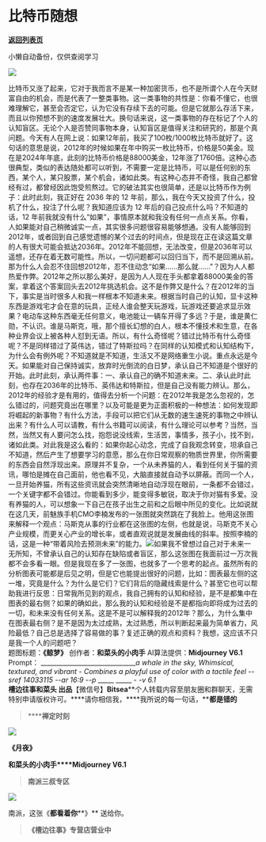 # 比特币随想

[**返回列表页**](/gzh/槽边往事)

小懒自动备份，仅供查阅学习

![](https://mmbiz.qpic.cn/mmbiz_jpg/Ia6gU9JNtkpV7NB8NicIWrRP1evdy5KMFw1SE0FsRluhZJIM0zsUX44rbs6klj2qeY4XT3emYsXUIhasoFq0iaEw/640?wx_fmt=jpeg&from;=appmsg)

比特币又涨了起来，它对于我而言不是某一种加密货币，也不是所谓个人在今天财富自由的机会，而是代表了一整类事物。这一类事物的共性是：你看不懂它，也很难理解它，甚至会否定它，认为它没有存续下去的可能。但是它就那么存活下来，而且以你预想不到的速度发展壮大。换句话来说，这一类事物的存在标记了个人的认知盲区。无论个人是否赞同事物本身，认知盲区是值得关注和研究的，那是个真问题。今天有人在网上说：如果12年前，我买了100枚/1000枚比特币就好了。这句话的意思是说，2012年的时候如果在年中购买一枚比特币，价格是50美金。现在是2024年年底，此刻的比特币价格是88000美金，12年涨了1760倍。这种心态很典型，类似的表达随处都可以听到，不需要一定是比特币，可以是任何别的东西，某个人，某只股票，某个机会，诸如此类。有这种心态并不奇怪，我自己都曾经有过，都曾经因此饱受煎熬过。它的破法其实也很简单，还是以比特币作为例子：此时此刻，我正好在
2036 年的 12 年前，那么，我在今天又投资了什么，投机了什么，投注了什么呢？我知道应该为 12 年后的自己投点什么吗？不知道的话，12
年前我就没有什么“如果”，事情原本就和我没有任何一点点关系。你看，人如果能对自己稍微诚实一点，其实很多问题很容易能够想通。没有人能够回到2012年，或者回到自己感觉遗憾的某个过去的时间点，但是现在正在读这篇文章的人有很大可能会抵达2036年。2012年不能回想，无法改变，但是2036年可以遥想，还存在着无数可能性。所以，一切问题都可以回归当下，而不是回溯从前。那为什么人会忍不住回想2012年，忍不住动念“如果......那么就......”？因为人人都热爱作弊。2012年之所以那么美好，是因为人人现在手头都拿着88000美金的答案，拿着这个答案回头去2012年挑选机会。这不是作弊又是什么？在2012年的当下，事实是当时很多人和我一样根本不知道未来。根据当时自己的认知，显卡这种东西是游戏宅才会在意的玩具，正经人谁会整天玩游戏，玩游戏还要追求显示效果？电动车这种东西毫无任何意义，电池能让一辆车开得了多远？于是，谁是黄仁勋，不认识。谁是马斯克，哦，那个擅长幻想的白人，根本不懂技术和生意，在各种业界会议上被各种人怼到无语。所以，有什么奇怪呢？错过比特币有什么奇怪呢？不是同样错过了英伟达，错过了特斯拉吗？在同样的认知模式和认知结构下，为什么会有例外呢？不知道就是不知道，生活又不是网络重生小说。重点永远是今天。如果能对自己保持诚实，放弃时光倒流的白日梦，承认自己不知道是个很好的开始。此时此刻，承认两件事：一、承认自己的确不知道未来。二、承认此时此刻，也存在2036年的比特币、英伟达和特斯拉，但是自己没有能力辨认。那么，2012年的经验才是有用的，值得去分析一个问题：在2012年我是怎么忽视的，怎么错过的，问题究竟出在哪里？以及可能是更为正面积极的一种想法：如何发现即将崛起的新事物？有什么方法，手段可以把它们从无数的速生速死的事物之中辨认出来？有什么人可以请教，有什么书籍可以阅读，有什么理论可以参考？当然，当然，当然又有人要问怎么找，抱怨说没线索，生活苦，事情多，孩子小，找不到，诸如此类。对此我是这么看的：如果你起心动念，完成了自我观念转变，坦承自己不知道，然后产生了想要学习的意愿，那么在你日常观察的物质世界里，你所需要的东西会自然浮现出来。原理并不复杂，一个从未养猫的人，看到任何关于猫的资讯，哪怕是摊在自己面前，他也看不见，大脑直接就自动予以屏蔽。而同一个人，一旦开始养猫，所有这些资讯就会突然清晰地自动浮现在眼前，一条都不会错过，一个关键字都不会错过。你能看到多少，能变得多敏锐，取决于你对猫有多爱。没有养猫的人，可以想象一下自己在孩子出生之前和之后眼中所见的变化。比如说就在这几天，前魅族手机CMO李楠发布的一张图就突然跳在了我脸上。他用这张图来解释一个观点：马斯克从事的行业都在这张图的左侧，也就是说，马斯克不关心产业规模，而更关心产业的增长率，或者直观说就是发展曲线的斜率。按照李楠的话，这是一种“带着风险去预测未来”的能力。![](https://mmbiz.qpic.cn/mmbiz_jpg/Ia6gU9JNtkpV7NB8NicIWrRP1evdy5KMFeDiceRf4IVdjuZ79UF6WacNC6vPrHvvEB4MkcWrTgibxxMlxGlUBb2Ew/640?wx_fmt=jpeg&from;=appmsg)如果我不曾想过自己对于未来一无所知，不曾承认自己的认知存在缺陷或者盲区，那么这张图在我面前过一万次我都不会多看一眼。但是我现在多了一张图，也就多了一个思考的起点。虽然所有的分析图表可能都是后见之明，但是它也能提出很好的问题，比如：图表最左侧的这一堆，究竟是什么？为什么是它们？它们背后的隐藏线索是什么？甚至它也可以帮助我进行反思：日常我所见到的观点，我自己拥有的认知和经验，是不是都集中在图表的最右侧？如果的确如此，那么我的认知和经验是不是都指向即将成为过去的一切，和未来没有任何关系。这是不是可以解释我的2012年？那么，为什么集中在图表最右侧？是不是因为太过成熟，太过熟悉，所以判断起来最为简单省力，风险最低？自己总是选择了容易做的事？复述正确的观点和资料？我想，这应该不只是我一个人的问题吧？  
题图标题：**《鲸梦》** 创作者：**和菜头的小肉手** AI算法提供：**Midjourney V6.1** Prompt：
_______________________________a whale in the sky, Whimsical, textured, and
vibrant - Combines a playful use of color with a tactile feel --sref 14033115
--ar 16:9 --p_ _____ _____ __-_ -v 6.1_  
**槽边往事****和菜头
出品******【微信号】****Bitsea******个人转载内容至朋友圈和群聊天，无需特别申请版权许可。****请你相信我，****我所说的每一句话，****都是错的**

> ******禅定时刻**

![](https://mmbiz.qpic.cn/mmbiz_jpg/Ia6gU9JNtkpV7NB8NicIWrRP1evdy5KMFhmZTvPAZS7ibsC4EOzE9Vp4TjS1GNg9YcOmDqXrM5bB2VxcXcAmdAbg/640?wx_fmt=jpeg&from;=appmsg)

**《月夜》**

**和菜头的小肉手****Midjourney V6.1**

> **南派三叔专区**

![](https://mmbiz.qpic.cn/mmbiz_jpg/Ia6gU9JNtkpV7NB8NicIWrRP1evdy5KMFBj8nBkeH2e18tpSJ9goItwLTZibvhe1DBuicnZ4BHialGgPwpDuPnwwGA/640?wx_fmt=jpeg&from;=appmsg)

南派，这张《**都看着你****》** 送给你。

> **《槽边往事》专营店营业中**

  
  

